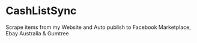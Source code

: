 # CashListSync
Scrape items from my Website and Auto publish to Facebook Marketplace, Ebay Australia &amp; Gumtree
